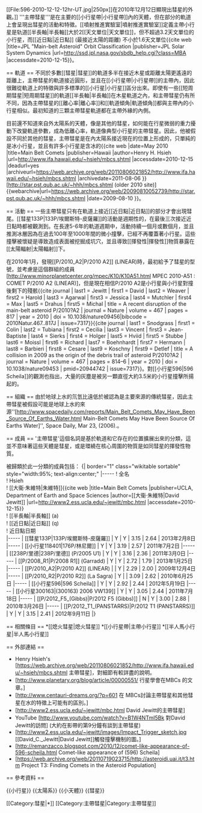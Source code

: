 [[File:596-2010-12-12-12hr-UT.jpg|250px]]在2010年12月12日顯現出彗星的外觀。]]
'''主帶彗星'''是在主要的[[小行星帶|小行星帶]]內的天體，但在部分的軌道上會呈現出彗星的活動和特徵。[[噴射推進實驗室|噴射推進實驗室]]定義主帶小行星是轨道[[半長軸|半長軸]]大於2[[天文單位|天文單位]]，但不超過3.2天文單位的小行星，而[[近日點|近日點]] (最接近太陽的距離) 不小於1.6天文單位<ref name="JPL-MBA">{{cite web |title=JPL "Main-belt Asteroid" Orbit Classification |publisher=JPL Solar System Dynamics |url=http://ssd.jpl.nasa.gov/sbdb_help.cgi?class=MBA |accessdate=2010-12-15}}</ref>。

== 軌道 ==
不同於多數[[彗星|彗星]]的軌道多半在接近木星或距離太陽更遙遠的距離上，主帶彗星的軌道接近圓形，並且在[[小行星帶|小行星帶]]的主帶內，因此很難從軌道上的特徵與許多標準的[[小行星|小行星]]區分出來。即使有一些[[短周期彗星|短周期彗星]]的軌道[[半長軸|半長軸]]在木星軌道之內，和主帶彗星仍有所不同，因為主帶彗星的[[離心率|離心率]]和[[軌道傾角|軌道傾角]]都與主帶內的小行星相似。最初知道的三顆主帶彗星軌道都在主帶外緣的內側<ref name="HHsieh" />。

目前還不知道來自外太陽系的天體，像是其他的彗星，如何能在行星微弱的重力擾動下改變軌道參數，成為低離心率，軌道像典型小行星的主帶彗星。因此，他被假設不同於其他的彗星，主帶彗星是在內太陽系接近現在的位置上形成的，只單純的是冰小行星，並且有許多小行星是含冰的<ref name="HHsieh">{{cite web |date=May 2010 |title=Main Belt Comets |publisher=Hawaii |author=Henry H. Hsieh |url=http://www.ifa.hawaii.edu/~hsieh/mbcs.shtml |accessdate=2010-12-15 |deadurl=yes |archiveurl=https://web.archive.org/web/20110806021852/http://www.ifa.hawaii.edu/~hsieh/mbcs.shtml |archivedate=2011-08-06 }} [http://star.pst.qub.ac.uk/~hhh/mbcs.shtml (older 2010 site)]  {{webarchive|url=https://web.archive.org/web/20090810052739/http://star.pst.qub.ac.uk/~hhh/mbcs.shtml |date=2009-08-10 }}</ref>。

== 活動 ==
一些主帶彗星只有在軌道上接近[[近日點|近日點]]的部分才會出現彗尾。[[彗星133P|133P/埃爾斯特-皮薩羅]]的活動是週期性的，在最後三次接近近日點時都被觀測到<ref name="Jewitt"/>。在長達5-6年的軌道週期中，活動持續一個月或數個月<ref name="HHsieh" />，並且推測冰層因為在過去100年至1000年間的微小撞擊，已經不再覆蓋著小行星<ref name="HHsieh" />。這些撞擊被懷疑是導致造成表面被挖掘成坑穴，並且導致[[揮發性|揮發性]]物質暴露在[[太陽輻射|太陽輻射]]下<ref name="HHsieh" />。 

在2010年1月，發現[[P/2010_A2|P/2010 A2]] (LINEAR)時，最初給予了彗星的型號，並考慮是這個群組的成員<ref>[http://www.minorplanetcenter.org/mpec/K10/K10A51.html MPEC 2010-A51 : COMET P/2010 A2 (LINEAR)]</ref>，但是現在相信P/2010 A2是小行星與小行星對撞後剩下的殘骸<ref>{{cite journal | last1 = Jewitt | first1 = David | last2 = Weaver | first2 = Harold | last3 = Agarwal | first3 = Jessica | last4 = Mutchler | first4 = Max | last5 = Drahus | first5 = Michal | title = A recent disruption of the main-belt asteroid P/2010?A2 | journal = Nature | volume = 467 | pages = 817 | year = 2010 | doi = 10.1038/nature09456|bibcode = 2010Natur.467..817J | issue=7317}}</ref><ref>{{cite journal | last1 = Snodgrass | first1 = Colin | last2 = Tubiana | first2 = Cecilia | last3 = Vincent | first3 = Jean-Baptiste | last4 = Sierks | first4 = Holger | last5 = Hviid | first5 = Stubbe | last6 = Moissl | first6 = Richard | last7 = Boehnhardt | first7 = Hermann | last8 = Barbieri | first8 = Cesare | last9 = Koschny | first9 = Detlef | title = A collision in 2009 as the origin of the debris trail of asteroid P/2010?A2 | journal = Nature | volume = 467 | pages = 814–6 | year = 2010 | doi = 10.1038/nature09453 | pmid=20944742 | issue=7317}}</ref>。對[[小行星596|596 Scheila]]的觀測也指出，大量的灰塵是被另一顆直徑大約3.5米的小行星撞擊所揚起的。

== 組織 ==
由於地球上水的氘氫比遠低於被認為是主要來源的傳統彗星，因此主帶彗星被假設可能是地球上水的來源<ref name="spacedaily">''[http://www.spacedaily.com/reports/Main_Belt_Comets_May_Have_Been_Source_Of_Earths_Water.html Main-Belt Comets May Have Been Source Of Earths Water]'', Space Daily, Mar 23, (2006).</ref>。

== 成員 ==
'主帶彗星'這個名詞是基於軌道和它存在的位置擴展出來的分類，這並不意味著這些天體是彗星，或是環繞在核心周圍的物質是如同彗星的揮發性物質。 

被歸類於此一分類的成員包括：
{| border="1" class="wikitable sortable" style="width:95%; text-align:center;"
|-----
! 全名<br>
! Hsieh<ref name="HHsieh" /><br>
! [[大衞·朱維特|朱維特]]<ref name="Jewitt">{{cite web |title=Main Belt Comets |publisher=UCLA, Department of Earth and Space Sciences |author=[[大衞·朱維特|David Jewitt]] |url=http://www2.ess.ucla.edu/~jewitt/mbc.html |accessdate=2010-12-15}}</ref><br>
! [[半長軸|半長軸]] (a)<br>
! [[近日點|近日點]] (q)<br>
! 近日點日期<br>
|-----
| [[彗星133P|133P/埃爾斯特-皮薩羅]]
| Y
| Y
| 3.15
| 2.64
| 2013年2月8日
|-----
| [[小行星118401|176P/林尼爾]]
| Y
| Y
| 3.19
| 2.57
| 2011年7月2日
|-----
| [[238P/里德|238P/里德]] (P/2005 U1)
| Y
| Y
| 3.16
| 2.36
| 2011年3月0日
|-----
| [[P/2008_R1|P/2008 R1]] (Garradd)
| Y
| Y
| 2.72
| 1.79
| 2013年1月25日
|-----
| [[P/2010_A2|P/2010 A2]] (LINEAR)
| 
| Y
| 2.29
| 2.00
| 2009年12月4日
|-----
| [[P/2010_R2|P/2010 R2]] (La Sagra)
| Y
| 
| 3.09
| 2.62
| 2010年6月25日
|-----
| [[小行星596|596 Scheila]]
| Y
| Y
| 2.92
| 2.44
| 2012年5月19日
|-----
| [[小行星300163|(300163) 2006 VW139]]
| Y
| Y
| 3.05
| 2.44
| 2011年7月18日
|-----
| [[P/2012_F5_(Gibbs)|P/2012 F5 (Gibbs)]] 
| N
| Y
| 3.00
| 2.88
| 2010年3月26日
|-----
| [[P/2012_T1_(PANSTARRS)|P/2012 T1 (PANSTARRS)]] 
| Y
| Y
| 3.15
| 2.41
| 2012年9月11日
|}

== 相關條目 ==
*[[熄火彗星|熄火彗星]]
*[[小行星帶|主帶小行星]]
*[[半人馬小行星|半人馬小行星]]

== 外部連結 ==
* Henry Hsieh's [https://web.archive.org/web/20110806021852/http://www.ifa.hawaii.edu/~hsieh/mbcs.shtml 主帶彗星]，對細節有較詳盡的說明。
* [http://www.planetary.org/blog/article/00000551/ 行星學會在MBCs 的文章。]
* [http://www.centauri-dreams.org/?p=601 在 MBCs討論主帶彗星和其他彗星在水的特徵上可能有的區別。]
* [http://www2.ess.ucla.edu/~jewitt/mbc.html David Jewitt的主帶彗星]
* YouTube [http://www.youtube.com/watch?v=B1W4NTmI5Bk 對David Jewitt的訪問]  (大約在影帶的第9分鐘有談到主帶彗星)
* [http://www2.ess.ucla.edu/~jewitt/images/Impact_Trigger_sketch.jpg [[David_C._Jewitt|David Jewitt]]觸發撞擊機制的圖。]
* [http://remanzacco.blogspot.com/2010/12/comet-like-appearance-of-596-scheila.html Comet-like appearance of (596) Scheila]
* [https://web.archive.org/web/20110719023715/http://asteroidi.uai.it/t3.htm Project T3: Finding Comets in the Asteroid Population]

== 參考資料 ==
<references/>

{{小行星}}
{{太陽系}}
{{小天體}}
{{彗星}}

[[Category:彗星|*]]
[[Category:主帶彗星|Category:主帶彗星]]